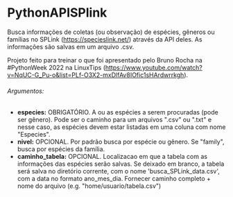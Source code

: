 # PythonAPISPlink

Busca informações de coletas (ou observação) de espécies, gêneros ou famílias no SPLink (https://specieslink.net/) através da API deles.
As informações são salvas em um arquivo .csv.

Projeto feito para treinar o que foi apresentado pelo Bruno Rocha na #PythonWeek 2022 na LinuxTips (https://www.youtube.com/watch?v=NqUC-G_Pu-o&list=PLf-O3X2-mxDlfAv8IOfic1sHArdwrrkgh).

###### Argumentos:
   - **especies:** OBRIGATÓRIO. A ou as espécies a serem procuradas (pode ser gênero). Pode ser o caminho para um arquivos ".csv" ou ".txt" e nesse caso, 
    as espécies devem estar listadas em uma coluna com nome "Especies".
   - **nivel:** OPCIONAL. Por padrão busca por espécie ou gênero. Se "family", busca por espécies da família.
   - **caminho_tabela:** OPCIONAL. Localizacao em que a tabela com as informações das espécies serão salvas.
    Se deixado em branco, a tabela será salva no diretório corrente, com o nome 'busca_SPLink_data.csv',
    com a data no formato ano_mes_dia. Fornecer caminho completo + nome do arquivo (e.g. "home/usuario/tabela.csv")
